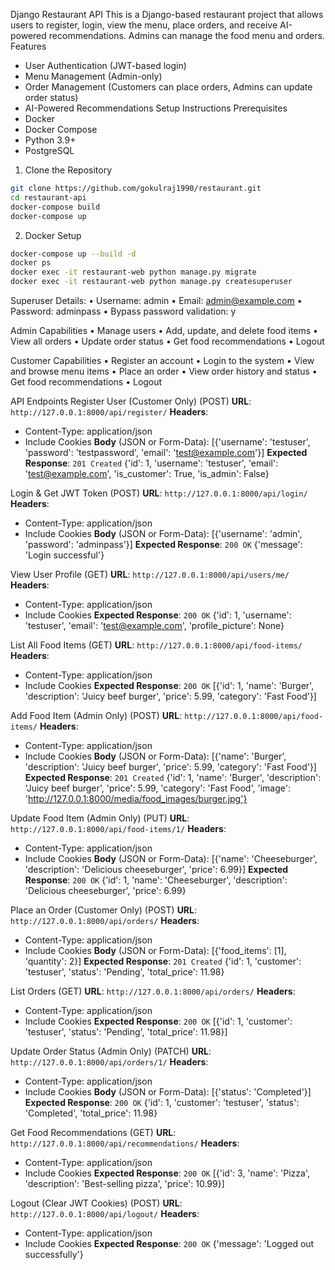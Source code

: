 Django Restaurant API
This is a Django-based restaurant project that allows users to register, login, view the menu, place orders, and receive AI-powered recommendations. Admins can manage the food menu and orders.
Features
- User Authentication (JWT-based login)
- Menu Management (Admin-only)
- Order Management (Customers can place orders, Admins can update order status)
- AI-Powered Recommendations
Setup Instructions
Prerequisites
- Docker
- Docker Compose
- Python 3.9+
- PostgreSQL

1. Clone the Repository
```bash
git clone https://github.com/gokulraj1990/restaurant.git
cd restaurant-api
docker-compose build
docker-compose up
```

2. Docker Setup
```bash
docker-compose up --build -d
docker ps
docker exec -it restaurant-web python manage.py migrate
docker exec -it restaurant-web python manage.py createsuperuser
```
Superuser Details:
• Username: admin
• Email: admin@example.com
• Password: adminpass
• Bypass password validation: y

Admin Capabilities
• Manage users
• Add, update, and delete food items
• View all orders
• Update order status
• Get food recommendations
• Logout

Customer Capabilities
• Register an account
• Login to the system
• View and browse menu items
• Place an order
• View order history and status
• Get food recommendations
• Logout

API Endpoints
Register User (Customer Only) (POST)
**URL**: `http://127.0.0.1:8000/api/register/`
**Headers**:
- Content-Type: application/json
- Include Cookies
**Body** (JSON or Form-Data):
[{'username': 'testuser', 'password': 'testpassword', 'email': 'test@example.com'}]
**Expected Response**: `201 Created`
{'id': 1, 'username': 'testuser', 'email': 'test@example.com', 'is_customer': True, 'is_admin': False}

Login & Get JWT Token (POST)
**URL**: `http://127.0.0.1:8000/api/login/`
**Headers**:
- Content-Type: application/json
- Include Cookies
**Body** (JSON or Form-Data):
[{'username': 'admin', 'password': 'adminpass'}]
**Expected Response**: `200 OK`
{'message': 'Login successful'}

View User Profile (GET)
**URL**: `http://127.0.0.1:8000/api/users/me/`
**Headers**:
- Content-Type: application/json
- Include Cookies
**Expected Response**: `200 OK`
{'id': 1, 'username': 'testuser', 'email': 'test@example.com', 'profile_picture': None}

List All Food Items (GET)
**URL**: `http://127.0.0.1:8000/api/food-items/`
**Headers**:
- Content-Type: application/json
- Include Cookies
**Expected Response**: `200 OK`
[{'id': 1, 'name': 'Burger', 'description': 'Juicy beef burger', 'price': 5.99, 'category': 'Fast Food'}]

Add Food Item (Admin Only) (POST)
**URL**: `http://127.0.0.1:8000/api/food-items/`
**Headers**:
- Content-Type: application/json
- Include Cookies
**Body** (JSON or Form-Data):
[{'name': 'Burger', 'description': 'Juicy beef burger', 'price': 5.99, 'category': 'Fast Food'}]
**Expected Response**: `201 Created`
{'id': 1, 'name': 'Burger', 'description': 'Juicy beef burger', 'price': 5.99, 'category': 'Fast Food', 'image': 'http://127.0.0.1:8000/media/food_images/burger.jpg'}

Update Food Item (Admin Only) (PUT)
**URL**: `http://127.0.0.1:8000/api/food-items/1/`
**Headers**:
- Content-Type: application/json
- Include Cookies
**Body** (JSON or Form-Data):
[{'name': 'Cheeseburger', 'description': 'Delicious cheeseburger', 'price': 6.99}]
**Expected Response**: `200 OK`
{'id': 1, 'name': 'Cheeseburger', 'description': 'Delicious cheeseburger', 'price': 6.99}

Place an Order (Customer Only) (POST)
**URL**: `http://127.0.0.1:8000/api/orders/`
**Headers**:
- Content-Type: application/json
- Include Cookies
**Body** (JSON or Form-Data):
[{'food_items': [1], 'quantity': 2}]
**Expected Response**: `201 Created`
{'id': 1, 'customer': 'testuser', 'status': 'Pending', 'total_price': 11.98}

List Orders (GET)
**URL**: `http://127.0.0.1:8000/api/orders/`
**Headers**:
- Content-Type: application/json
- Include Cookies
**Expected Response**: `200 OK`
[{'id': 1, 'customer': 'testuser', 'status': 'Pending', 'total_price': 11.98}]

Update Order Status (Admin Only) (PATCH)
**URL**: `http://127.0.0.1:8000/api/orders/1/`
**Headers**:
- Content-Type: application/json
- Include Cookies
**Body** (JSON or Form-Data):
[{'status': 'Completed'}]
**Expected Response**: `200 OK`
{'id': 1, 'customer': 'testuser', 'status': 'Completed', 'total_price': 11.98}

Get Food Recommendations (GET)
**URL**: `http://127.0.0.1:8000/api/recommendations/`
**Headers**:
- Content-Type: application/json
- Include Cookies
**Expected Response**: `200 OK`
[{'id': 3, 'name': 'Pizza', 'description': 'Best-selling pizza', 'price': 10.99}]

Logout (Clear JWT Cookies) (POST)
**URL**: `http://127.0.0.1:8000/api/logout/`
**Headers**:
- Content-Type: application/json
- Include Cookies
**Expected Response**: `200 OK`
{'message': 'Logged out successfully'}
